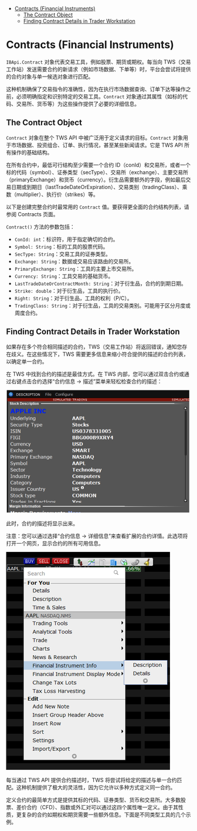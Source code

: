 - [Contracts (Financial Instruments)](#contracts-financial-instruments)
  - [The Contract Object](#the-contract-objectcopy-location)
  - [Finding Contract Details in Trader Workstation](#finding-contract-details-in-trader-workstation)


# Contracts (Financial Instruments)

`IBApi.Contract` 对象代表交易工具，例如股票、期货或期权。每当向 TWS（交易工作站）发送需要合约的新请求（例如市场数据、下单等）时，平台会尝试将提供的合约对象与单一候选对象进行匹配。

这种机制确保了交易指令的准确性，因为在执行市场数据查询、订单下达等操作之前，必须明确指定和识别特定的交易工具。`Contract` 对象通过其属性（如标的代码、交易所、货币等）为这些操作提供了必要的详细信息。

## The Contract Object

`Contract` 对象在整个 TWS API 中被广泛用于定义请求的目标。`Contract` 对象用于市场数据、投资组合、订单、执行情况，甚至某些新闻请求。它是 TWS API 所有操作的基础结构。

在所有合约中，最低可行结构至少需要一个合约 ID（conId）和交易所，或者一个标的代码（symbol）、证券类型（secType）、交易所（exchange）、主要交易所（primaryExchange）和货币（currency）。衍生品需要额外的字段，例如最后交易日期或到期日（lastTradeDateOrExpiration）、交易类别（tradingClass）、乘数（multiplier）、执行价（strikes）等。

以下是创建完整合约时最常用的 `Contract` 值。要获得更全面的合约结构列表，请参阅 Contracts 页面。

`Contract()` 方法的参数包括：

- `ConId: int`：标识符，用于指定确切的合约。
- `Symbol: String`：标的工具的股票代码。
- `SecType: String`：交易工具的证券类型。
- `Exchange: String`：数据或交易应该路由的交易所。
- `PrimaryExchange: String`：工具的主要上市交易所。
- `Currency: String`：工具交易的基础货币。
- `LastTradeDateOrContractMonth: String`：对于衍生品，合约的到期日期。
- `Strike: double`：对于衍生品，工具的执行价。
- `Right: String`：对于衍生品，工具的权利（P/C）。
- `TradingClass: String`：对于衍生品，工具的交易类别。可能用于区分月度或周度合约。


## Finding Contract Details in Trader Workstation

如果存在多个符合相同描述的合约，TWS（交易工作站）将返回错误，通知您存在歧义。在这些情况下，TWS 需要更多信息来缩小符合提供的描述的合约列表，以确定单一合约。

在 TWS 中找到合约的描述是最佳方式。在 TWS 内部，您可以通过双击合约或通过右键点击合约选择“合约信息 -> 描述”菜单来轻松检查合约的描述：

![Contract Description](./res/contract_description.png)

此时，合约的描述将显示出来。

注意：您可以通过选择“合约信息 -> 详细信息”来查看扩展的合约详情。此选项将打开一个网页，显示合约的所有可用信息。

![Contract Details](./res/financial_instr-description.png)

每当通过 TWS API 提供合约描述时，TWS 将尝试将给定的描述与单一合约匹配。这种机制提供了极大的灵活性，因为它允许以多种方式定义同一合约。

定义合约的最简单方式是提供其标的代码、证券类型、货币和交易所。大多数股票、差价合约（CFD）、指数或外汇对可以通过这四个属性唯一定义。由于其性质，更复杂的合约如期权和期货需要一些额外信息。下面是不同类型工具的几个示例。